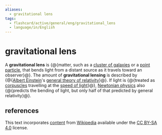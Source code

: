 ```yaml
---
aliases:
  - gravitational lens
tags:
  - flashcard/active/general/eng/gravitational_lens
  - language/in/English
---
```


# gravitational lens

A __gravitational lens__ is {@{matter, such as a [cluster of galaxies](galaxy%20cluster.md) or a [point particle](point%20particle.md), that bends light from a distant source as it travels toward an observer}@}. The amount of __gravitational lensing__ is described by {@{[Albert Einstein](Albert%20Einstein.md)'s [general theory of relativity](general%20relativity.md)}@}. If light is {@{treated as [corpuscles](corpuscular%20theory%20of%20light.md) travelling at the [speed of light](speed%20of%20light.md)}@}, [Newtonian physics](classical%20mechanics.md) also {@{predicts the bending of light, but only half of that predicted by general relativity}@}. <!--SR:!2025-06-26,251,330!2025-08-05,283,330!2026-06-04,496,310!2027-09-06,857,330-->

## references

This text incorporates [content](https://en.wikipedia.org/wiki/gravitational_lens) from [Wikipedia](Wikipedia.md) available under the [CC BY-SA 4.0](https://creativecommons.org/licenses/by-sa/4.0/) license.
